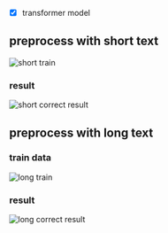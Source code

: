 - [x] transformer model

## preprocess with short text

![short train](https://github.com/shibing624/pycorrector/blob/master/pycorrector/data/git_image/short_train.png)


### result
![short correct result](https://github.com/shibing624/pycorrector/blob/master/pycorrector/data/git_image/short_result.png)

## preprocess with long text
### train data

![long train](https://github.com/shibing624/pycorrector/blob/master/pycorrector/data/git_image/long_train.png)

### result

![long correct result](https://github.com/shibing624/pycorrector/blob/master/pycorrector/data/git_image/long_text.png)

